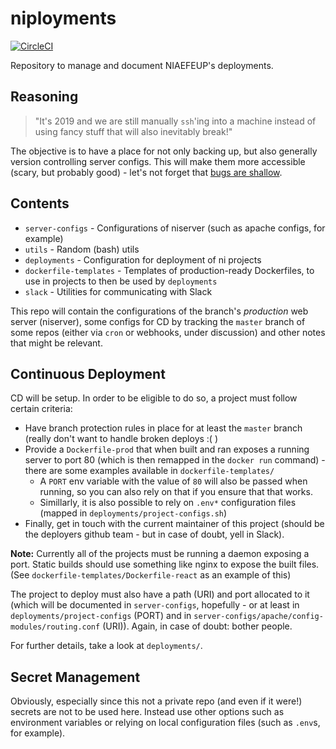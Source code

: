 # niployments
[![CircleCI](https://circleci.com/gh/NIAEFEUP/niployments/tree/master.svg?style=svg)](https://circleci.com/gh/NIAEFEUP/niployments/tree/master)

Repository to manage and document NIAEFEUP's deployments.

## Reasoning

> "It's 2019 and we are still manually `ssh`'ing into a machine instead of using fancy stuff that will also inevitably break!"

The objective is to have a place for not only backing up, but also generally version controlling server configs.
This will make them more accessible (scary, but probably good) - let's not forget that [bugs are shallow](https://en.wikipedia.org/wiki/Linus%27s_Law).

## Contents

- `server-configs` - Configurations of niserver (such as apache configs, for example)
- `utils` - Random (bash) utils
- `deployments` - Configuration for deployment of ni projects
- `dockerfile-templates` - Templates of production-ready Dockerfiles, to use in projects to then be used by `deployments`
- `slack` - Utilities for communicating with Slack

This repo will contain the configurations of the branch's _production_ web server (niserver), some configs for CD by tracking the `master` branch of some repos (either via `cron` or webhooks, under discussion) and other notes that might be relevant.

## Continuous Deployment

CD will be setup. In order to be eligible to do so, a project must follow certain criteria:

- Have branch protection rules in place for at least the `master` branch (really don't want to handle broken deploys :( )
- Provide a `Dockerfile-prod` that when built and ran exposes a running server to port 80 (which is then remapped in the `docker run` command) - there are some examples available in `dockerfile-templates/`
    * A `PORT` env variable with the value of `80` will also be passed when running, so you can also rely on that if you ensure that that works.
    * Simillarly, it is also possible to rely on `.env*` configuration files (mapped in `deployments/project-configs.sh`)
- Finally, get in touch with the current maintainer of this project (should be the deployers github team - but in case of doubt, yell in Slack).

**Note:** Currently all of the projects must be running a daemon exposing a port. Static builds should use something like nginx to expose the built files. (See `dockerfile-templates/Dockerfile-react` as an example of this)

The project to deploy must also have a path (URI) and port allocated to it (which will be documented in `server-configs`, hopefully - or at least in `deployments/project-configs` (PORT) and in `server-configs/apache/config-modules/routing.conf` (URI)). Again, in case of doubt: bother people.

For further details, take a look at `deployments/`.


## Secret Management

Obviously, especially since this not a private repo (and even if it were!) secrets are not to be used here. Instead use other options such as environment variables or relying on local configuration files (such as `.env`s, for example).
